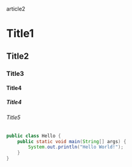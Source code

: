 article2

# Title1

## Title2

### Title3

#### Title4

##### Title4

###### Title5

```java
public class Hello {
    public static void main(String[] args) {
        System.out.println("Hello World!");
    }
}
```

